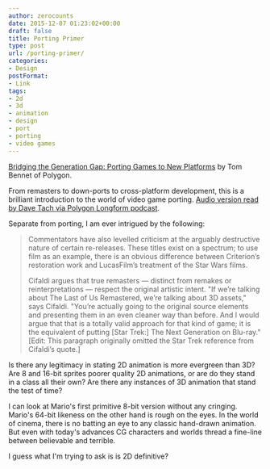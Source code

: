 ```yaml
---
author: zerocounts
date: 2015-12-07 01:23:02+00:00
draft: false
title: Porting Primer
type: post
url: /porting-primer/
categories:
- Design
postFormat:
- Link
tags:
- 2d
- 3d
- animation
- design
- port
- porting
- video games
---
```


[Bridging the Generation Gap: Porting Games to New Platforms](http://www.polygon.com/features/2015/11/30/9790028/video-game-ports-remasters-the-last-of-us) by Tom Bennet of Polygon.

From remasters to down-ports to cross-platform development, this is a brilliant introduction to the world of video game porting. [Audio version read by Dave Tach via Polygon Longform podcast](https://itunes.apple.com/us/podcast/polygon-longform/id1035491321?mt=2&i=358078140).

Separate from porting, I am ever intrigued by the following:


<blockquote>Commentators have also levelled criticism at the arguably destructive nature of certain re-releases. These titles exist on a spectrum; to use film as an example, there is an obvious difference between Criterion’s restoration work and LucasFilm’s treatment of the Star Wars films.

Cifaldi argues that true remasters — distinct from remakes or reinterpretations — respect the original artistic intent. "If we’re talking about The Last of Us Remastered, we’re talking about 3D assets," says Cifaldi. "You’re actually going to the original source elements and presenting them in an even cleaner way than before. And I would argue that that is a totally valid approach for that kind of game; it is the equivalent of putting [Star Trek:] The Next Generation on Blu-ray." [Edit: This paragraph originally omitted the Star Trek reference from Cifaldi’s quote.]</blockquote>


Is there any legitimacy in stating 2D animation is more evergreen than 3D? Are 8 and 16-bit sprites poorer quality 2D animations, or are do they stand in a class all their own? Are there any instances of 3D animation that stand the test of time?

I can look at Mario's first primitive 8-bit version without any cringing. Mario's 64-bit likeness on the other hand is rough on the eyes. In the world of cinema, there is no batting an eye to any classic hand-drawn animation. But even with today's advances CG characters and worlds thread a fine-line between believable and terrible.

I guess what I'm trying to ask is is 2D definitive?
